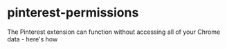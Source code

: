 # pinterest-permissions
The Pinterest extension can function without accessing all of your Chrome data - here's how
